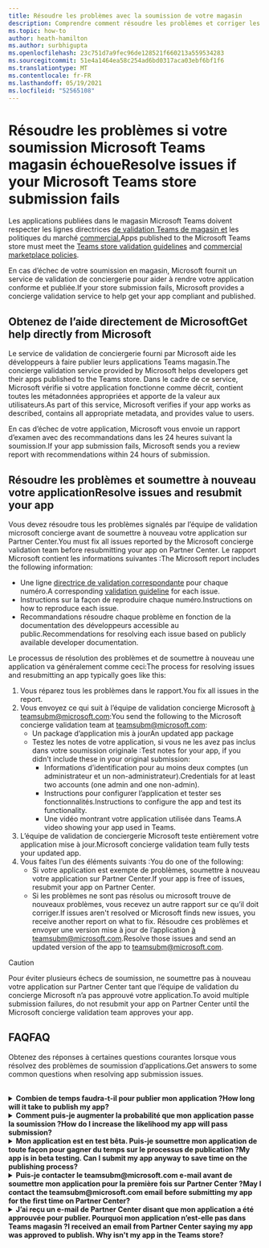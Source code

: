 ```yaml
---
title: Résoudre les problèmes avec la soumission de votre magasin
description: Comprendre comment résoudre les problèmes et corriger les problèmes avec votre Microsoft Teams soumission du magasin.
ms.topic: how-to
author: heath-hamilton
ms.author: surbhigupta
ms.openlocfilehash: 23c751d7a9fec96de128521f660213a559534283
ms.sourcegitcommit: 51e4a1464ea58c254ad6bd0317aca03ebf6bf1f6
ms.translationtype: MT
ms.contentlocale: fr-FR
ms.lasthandoff: 05/19/2021
ms.locfileid: "52565108"
---
```

# <a name="resolve-issues-if-your-microsoft-teams-store-submission-fails"></a><span data-ttu-id="4f19a-103">Résoudre les problèmes si votre soumission Microsoft Teams magasin échoue</span><span class="sxs-lookup"><span data-stu-id="4f19a-103">Resolve issues if your Microsoft Teams store submission fails</span></span>

<span data-ttu-id="4f19a-104">Les applications publiées dans le magasin Microsoft Teams doivent respecter les lignes directrices [de validation Teams de magasin et](~/concepts/deploy-and-publish/appsource/prepare/teams-store-validation-guidelines.md) les politiques du marché [commercial.](/legal/marketplace/certification-policies)</span><span class="sxs-lookup"><span data-stu-id="4f19a-104">Apps published to the Microsoft Teams store must meet the [Teams store validation guidelines](~/concepts/deploy-and-publish/appsource/prepare/teams-store-validation-guidelines.md) and [commercial marketplace policies](/legal/marketplace/certification-policies).</span></span>

<span data-ttu-id="4f19a-105">En cas d’échec de votre soumission en magasin, Microsoft fournit un service de validation de conciergerie pour aider à rendre votre application conforme et publiée.</span><span class="sxs-lookup"><span data-stu-id="4f19a-105">If your store submission fails, Microsoft provides a concierge validation service to help get your app compliant and published.</span></span>

## <a name="get-help-directly-from-microsoft"></a><span data-ttu-id="4f19a-106">Obtenez de l’aide directement de Microsoft</span><span class="sxs-lookup"><span data-stu-id="4f19a-106">Get help directly from Microsoft</span></span>

<span data-ttu-id="4f19a-107">Le service de validation de conciergerie fourni par Microsoft aide les développeurs à faire publier leurs applications Teams magasin.</span><span class="sxs-lookup"><span data-stu-id="4f19a-107">The concierge validation service provided by Microsoft helps developers get their apps published to the Teams store.</span></span> <span data-ttu-id="4f19a-108">Dans le cadre de ce service, Microsoft vérifie si votre application fonctionne comme décrit, contient toutes les métadonnées appropriées et apporte de la valeur aux utilisateurs.</span><span class="sxs-lookup"><span data-stu-id="4f19a-108">As part of this service, Microsoft verifies if your app works as described, contains all appropriate metadata, and provides value to users.</span></span>

<span data-ttu-id="4f19a-109">En cas d’échec de votre application, Microsoft vous envoie un rapport d’examen avec des recommandations dans les 24 heures suivant la soumission.</span><span class="sxs-lookup"><span data-stu-id="4f19a-109">If your app submission fails, Microsoft sends you a review report with recommendations within 24 hours of submission.</span></span>

## <a name="resolve-issues-and-resubmit-your-app"></a><span data-ttu-id="4f19a-110">Résoudre les problèmes et soumettre à nouveau votre application</span><span class="sxs-lookup"><span data-stu-id="4f19a-110">Resolve issues and resubmit your app</span></span>

<span data-ttu-id="4f19a-111">Vous devez résoudre tous les problèmes signalés par l’équipe de validation microsoft concierge avant de soumettre à nouveau votre application sur Partner Center.</span><span class="sxs-lookup"><span data-stu-id="4f19a-111">You must fix all issues reported by the Microsoft concierge validation team before resubmitting your app on Partner Center.</span></span> <span data-ttu-id="4f19a-112">Le rapport Microsoft contient les informations suivantes :</span><span class="sxs-lookup"><span data-stu-id="4f19a-112">The Microsoft report includes the following information:</span></span>

* <span data-ttu-id="4f19a-113">Une ligne [directrice de validation correspondante](~/concepts/deploy-and-publish/appsource/prepare/teams-store-validation-guidelines.md) pour chaque numéro.</span><span class="sxs-lookup"><span data-stu-id="4f19a-113">A corresponding [validation guideline](~/concepts/deploy-and-publish/appsource/prepare/teams-store-validation-guidelines.md) for each issue.</span></span>
* <span data-ttu-id="4f19a-114">Instructions sur la façon de reproduire chaque numéro.</span><span class="sxs-lookup"><span data-stu-id="4f19a-114">Instructions on how to reproduce each issue.</span></span>
* <span data-ttu-id="4f19a-115">Recommandations résoudre chaque problème en fonction de la documentation des développeurs accessible au public.</span><span class="sxs-lookup"><span data-stu-id="4f19a-115">Recommendations for resolving each issue based on publicly available developer documentation.</span></span>

<span data-ttu-id="4f19a-116">Le processus de résolution des problèmes et de soumettre à nouveau une application va généralement comme ceci:</span><span class="sxs-lookup"><span data-stu-id="4f19a-116">The process for resolving issues and resubmitting an app typically goes like this:</span></span>

1. <span data-ttu-id="4f19a-117">Vous réparez tous les problèmes dans le rapport.</span><span class="sxs-lookup"><span data-stu-id="4f19a-117">You fix all issues in the report.</span></span>
1. <span data-ttu-id="4f19a-118">Vous envoyez ce qui suit à l’équipe de validation concierge Microsoft <a href="mailto:teamsubm@microsoft.com">à teamsubm@microsoft.com</a>:</span><span class="sxs-lookup"><span data-stu-id="4f19a-118">You send the following to the Microsoft concierge validation team at <a href="mailto:teamsubm@microsoft.com">teamsubm@microsoft.com</a>:</span></span>
   * <span data-ttu-id="4f19a-119">Un package d’application mis à jour</span><span class="sxs-lookup"><span data-stu-id="4f19a-119">An updated app package</span></span>
   * <span data-ttu-id="4f19a-120">Testez les notes de votre application, si vous ne les avez pas inclus dans votre soumission originale :</span><span class="sxs-lookup"><span data-stu-id="4f19a-120">Test notes for your app, if you didn't include these in your original submission:</span></span>
      * <span data-ttu-id="4f19a-121">Informations d’identification pour au moins deux comptes (un administrateur et un non-administrateur).</span><span class="sxs-lookup"><span data-stu-id="4f19a-121">Credentials for at least two accounts (one admin and one non-admin).</span></span>
      * <span data-ttu-id="4f19a-122">Instructions pour configurer l’application et tester ses fonctionnalités.</span><span class="sxs-lookup"><span data-stu-id="4f19a-122">Instructions to configure the app and test its functionality.</span></span>
      * <span data-ttu-id="4f19a-123">Une vidéo montrant votre application utilisée dans Teams.</span><span class="sxs-lookup"><span data-stu-id="4f19a-123">A video showing your app used in Teams.</span></span>
1. <span data-ttu-id="4f19a-124">L’équipe de validation de conciergerie Microsoft teste entièrement votre application mise à jour.</span><span class="sxs-lookup"><span data-stu-id="4f19a-124">Microsoft concierge validation team fully tests your updated app.</span></span>
1. <span data-ttu-id="4f19a-125">Vous faites l’un des éléments suivants :</span><span class="sxs-lookup"><span data-stu-id="4f19a-125">You do one of the following:</span></span>
   * <span data-ttu-id="4f19a-126">Si votre application est exempte de problèmes, soumettre à nouveau votre application sur Partner Center.</span><span class="sxs-lookup"><span data-stu-id="4f19a-126">If your app is free of issues, resubmit your app on Partner Center.</span></span>
   * <span data-ttu-id="4f19a-127">Si les problèmes ne sont pas résolus ou microsoft trouve de nouveaux problèmes, vous recevez un autre rapport sur ce qu’il doit corriger.</span><span class="sxs-lookup"><span data-stu-id="4f19a-127">If issues aren't resolved or Microsoft finds new issues, you receive another report on what to fix.</span></span> <span data-ttu-id="4f19a-128">Résoudre ces problèmes et envoyer une version mise à jour de l’application <a href="mailto:teamsubm@microsoft.com">à teamsubm@microsoft.com</a>.</span><span class="sxs-lookup"><span data-stu-id="4f19a-128">Resolve those issues and send an updated version of the app to <a href="mailto:teamsubm@microsoft.com">teamsubm@microsoft.com</a>.</span></span>

> [!CAUTION]
> <span data-ttu-id="4f19a-129">Pour éviter plusieurs échecs de soumission, ne soumettre pas à nouveau votre application sur Partner Center tant que l’équipe de validation du concierge Microsoft n’a pas approuvé votre application.</span><span class="sxs-lookup"><span data-stu-id="4f19a-129">To avoid multiple submission failures, do not resubmit your app on Partner Center until the Microsoft concierge validation team approves your app.</span></span>

## <a name="faq"></a><span data-ttu-id="4f19a-130">FAQ</span><span class="sxs-lookup"><span data-stu-id="4f19a-130">FAQ</span></span>

<span data-ttu-id="4f19a-131">Obtenez des réponses à certaines questions courantes lorsque vous résolvez des problèmes de soumission d’applications.</span><span class="sxs-lookup"><span data-stu-id="4f19a-131">Get answers to some common questions when resolving app submission issues.</span></span>

<br>

<details>

<summary><span data-ttu-id="4f19a-132"><b>Combien de temps faudra-t-il pour publier mon application ?</b></span><span class="sxs-lookup"><span data-stu-id="4f19a-132"><b>How long will it take to publish my app?</b></span></span></summary>

<span data-ttu-id="4f19a-133">Si la soumission de votre magasin n’a aucun problème, votre application publiera dans les 1-2 jours ouvrables.</span><span class="sxs-lookup"><span data-stu-id="4f19a-133">If your store submission has no issues, your app will publish within 1-2 business days.</span></span> <span data-ttu-id="4f19a-134">En cas d’échec de votre application, une équipe de Microsoft vous fournit des recommandations pour résoudre les problèmes.</span><span class="sxs-lookup"><span data-stu-id="4f19a-134">If your app fails, a team from Microsoft provides you with recommendations to fix the issues.</span></span> <span data-ttu-id="4f19a-135">Une fois que vous avez fait ces correctifs et renvoyer une application mise à jour à cette équipe, vous serez informé dans les 24 heures si votre application est prête à publier ou a encore besoin de plus de travail.</span><span class="sxs-lookup"><span data-stu-id="4f19a-135">Once you make those fixes and resend an updated app to that team, you will be notified in 24 hours if your app is ready to publish or still needs more work.</span></span>

<br>

</details>

<details>

<summary><span data-ttu-id="4f19a-136"><b>Comment puis-je augmenter la probabilité que mon application passe la soumission ?</b></span><span class="sxs-lookup"><span data-stu-id="4f19a-136"><b>How do I increase the likelihood my app will pass submission?</b></span></span></summary>

<span data-ttu-id="4f19a-137">Faire ce qui suit peut mener à une soumission réussie :</span><span class="sxs-lookup"><span data-stu-id="4f19a-137">Doing the following can lead to a successful submission:</span></span>

1. <span data-ttu-id="4f19a-138">Développez votre application en fonction des lignes [directrices Teams conception de l’entreprise.](~/concepts/design/design-teams-app-overview.md)</span><span class="sxs-lookup"><span data-stu-id="4f19a-138">Develop your app based on the [Teams design guidelines](~/concepts/design/design-teams-app-overview.md).</span></span>
1. <span data-ttu-id="4f19a-139">Assurez-vous que votre application respecte les directives [de validation Teams magasin et les](~/concepts/deploy-and-publish/appsource/prepare/teams-store-validation-guidelines.md) politiques de certification du marché commercial [Microsoft](/legal/marketplace/certification-policies).</span><span class="sxs-lookup"><span data-stu-id="4f19a-139">Make sure your app adheres to the [Teams store validation guidelines](~/concepts/deploy-and-publish/appsource/prepare/teams-store-validation-guidelines.md) and [Microsoft commercial marketplace certification policies](/legal/marketplace/certification-policies).</span></span>
1. <span data-ttu-id="4f19a-140">Testez votre package d’application avec [l’outil Microsoft Teams validation d’application .](https://dev.teams.microsoft.com/appvalidation.html)</span><span class="sxs-lookup"><span data-stu-id="4f19a-140">Test your app package with the [Microsoft Teams app validation tool](https://dev.teams.microsoft.com/appvalidation.html).</span></span>
1. <span data-ttu-id="4f19a-141">[Préparez votre soumission Teams magasin.](~/concepts/deploy-and-publish/appsource/prepare/submission-checklist.md)</span><span class="sxs-lookup"><span data-stu-id="4f19a-141">[Prepare your Teams store submission](~/concepts/deploy-and-publish/appsource/prepare/submission-checklist.md).</span></span>

<br>

</details>

<details>

<summary><span data-ttu-id="4f19a-142"><b>Mon application est en test bêta. Puis-je soumettre mon application de toute façon pour gagner du temps sur le processus de publication ?</b></span><span class="sxs-lookup"><span data-stu-id="4f19a-142"><b>My app is in beta testing. Can I submit my app anyway to save time on the publishing process?</b></span></span></summary>

<span data-ttu-id="4f19a-143">Non.</span><span class="sxs-lookup"><span data-stu-id="4f19a-143">No.</span></span> <span data-ttu-id="4f19a-144">Microsoft ne valide que les applications prêtes à la production.</span><span class="sxs-lookup"><span data-stu-id="4f19a-144">Microsoft only validates production-ready apps.</span></span>

<br>

</details>

<details>

<summary><span data-ttu-id="4f19a-145"><b>Puis-je contacter le teamsubm@microsoft.com e-mail avant de soumettre mon application pour la première fois sur Partner Center ?</b></span><span class="sxs-lookup"><span data-stu-id="4f19a-145"><b>May I contact the teamsubm@microsoft.com email before submitting my app for the first time on Partner Center?</b></span></span></summary>

<span data-ttu-id="4f19a-146">Non.</span><span class="sxs-lookup"><span data-stu-id="4f19a-146">No.</span></span> <span data-ttu-id="4f19a-147">Microsoft ne commence pas à valider votre application tant que vous n’avez pas soumis votre application pour la première fois sur Partner Center.</span><span class="sxs-lookup"><span data-stu-id="4f19a-147">Microsoft doesn't start validating your app until you submit your app for the first time on Partner Center.</span></span>

<br>

</details>

<details>

<summary><span data-ttu-id="4f19a-148"><b>J’ai reçu un e-mail de Partner Center disant que mon application a été approuvée pour publier. Pourquoi mon application n’est-elle pas dans Teams magasin ?</b></span><span class="sxs-lookup"><span data-stu-id="4f19a-148"><b>I received an email from Partner Center saying my app was approved to publish. Why isn't my app in the Teams store?</b></span></span></summary>

<span data-ttu-id="4f19a-149">Une fois que votre application est approuvée, la publication prend généralement de 1 à 2 jours ouvrables en fonction des capacités de l’application.</span><span class="sxs-lookup"><span data-stu-id="4f19a-149">Once your app is approved, publishing usually takes 1-2 business days depending on the app's capabilities.</span></span><span data-ttu-id="4f19a-150">Si votre application n’a pas été publiée après deux jours ouvrables, <a href="mailto:teamsubm@microsoft.com">contactez teamsubm@microsoft.com</a>.</span><span class="sxs-lookup"><span data-stu-id="4f19a-150"> If your app hasn't published after two business days, contact <a href="mailto:teamsubm@microsoft.com">teamsubm@microsoft.com</a>.</span></span>

<br>

</details>
